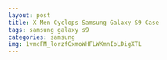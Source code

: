 ```yaml
---
layout: post
title: X Men Cyclops Samsung Galaxy S9 Case
tags: samsung galaxy s9
categories: samsung
img: 1vmcFM_lorzfGxmoWHFLWKmnIoLDigXTL
---
```

